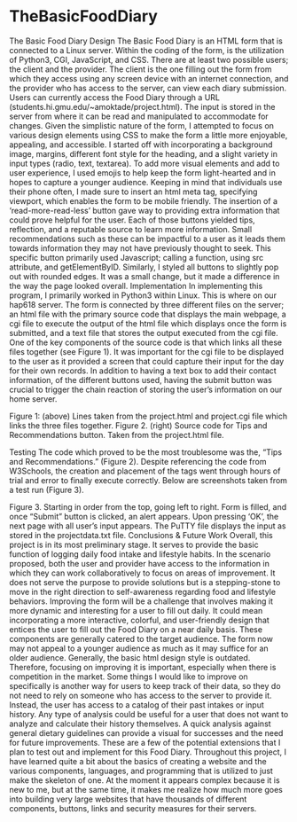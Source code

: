 # TheBasicFoodDiary
The Basic Food Diary 
Design
The Basic Food Diary is an HTML form that is connected to a Linux server. Within the coding of the form, is the utilization of Python3, CGI, JavaScript, and CSS. There are at least two possible users; the client and the provider. The client is the one filling out the form from which they access using any screen device with an internet connection, and the provider who has access to the server, can view each diary submission. Users can currently access the Food Diary through a URL (students.hi.gmu.edu/~amoktade/project.html). The input is stored in the server from where it can be read and manipulated to accommodate for changes. 
Given the simplistic nature of the form, I attempted to focus on various design elements using CSS to make the form a little more enjoyable, appealing, and accessible. I started off with incorporating a background image, margins, different font style for the heading, and a slight variety in input types (radio, text, textarea). To add more visual elements and add to user experience, I used emojis to help keep the form light-hearted and in hopes to capture a younger audience. Keeping in mind that individuals use their phone often, I made sure to insert an html meta tag, specifying viewport, which enables the form to be mobile friendly. The insertion of a ‘read-more-read-less’ button gave way to providing extra information that could prove helpful for the user. Each of those buttons yielded tips, reflection, and a reputable source to learn more information. Small recommendations such as these can be impactful to a user as it leads them towards information they may not have previously thought to seek. This specific button primarily used Javascript; calling a function, using src attribute, and getElementByID. Similarly, I styled all buttons to slightly pop out with rounded edges. It was a small change, but it made a difference in the way the page looked overall. 
Implementation
In implementing this program, I primarily worked in Python3 within Linux. This is where on our hap618 server. The form is connected by three different files on the server; an html file with the primary source code that displays the main webpage, a cgi file to execute the output of the html file which displays once the form is submitted, and a text file that stores the output executed from the cgi file. One of the key components of the source code is that which links all these files together (see Figure 1). It was important for the cgi file to be displayed to the user as it provided a screen that could capture their input for the day for their own records. In addition to having a text box to add their contact information, of the different buttons used, having the submit button was crucial to trigger the chain reaction of storing the user’s information on our home server. 
 
 
 
Figure 1: (above) Lines taken from the project.html and project.cgi file which links the three files together. 
Figure 2. (right) Source code for Tips and Recommendations button. Taken from the project.html file.

Testing 
The code which proved to be the most troublesome was the, “Tips and Recommendations.” (Figure 2). Despite referencing the code from W3Schools, the creation and placement of the tags went through hours of trial and error to finally execute correctly. Below are screenshots taken from a test run (Figure 3).
     
Figure 3. Starting in order from the top, going left to right. Form is filled, and once “Submit” button is clicked, an alert appears. Upon pressing ‘OK’, the next page with all user’s input appears. The PuTTY file displays the input as stored in the projectdata.txt file. 
Conclusions & Future Work 
Overall, this project is in its most preliminary stage. It serves to provide the basic function of logging daily food intake and lifestyle habits. In the scenario proposed, both the user and provider have access to the information in which they can work collaboratively to focus on areas of improvement. It does not serve the purpose to provide solutions but is a stepping-stone to move in the right direction to self-awareness regarding food and lifestyle behaviors. 
Improving the form will be a challenge that involves making it more dynamic and interesting for a user to fill out daily. It could mean incorporating a more interactive, colorful, and user-friendly design that entices the user to fill out the Food Diary on a near daily basis. These components are generally catered to the target audience. The form now may not appeal to a younger audience as much as it may suffice for an older audience. Generally, the basic html design style is outdated. Therefore, focusing on improving it is important, especially when there is competition in the market. Some things I would like to improve on specifically is another way for users to keep track of their data, so they do not need to rely on someone who has access to the server to provide it. Instead, the user has access to a catalog of their past intakes or input history. Any type of analysis could be useful for a user that does not want to analyze and calculate their history themselves. A quick analysis against general dietary guidelines can provide a visual for successes and the need for future improvements. These are a few of the potential extensions that I plan to test out and implement for this Food Diary. 
Throughout this project, I have learned quite a bit about the basics of creating a website and the various components, languages, and programming that is utilized to just make the skeleton of one. At the moment it appears complex because it is new to me, but at the same time, it makes me realize how much more goes into building very large websites that have thousands of different components, buttons, links and security measures for their servers. 

